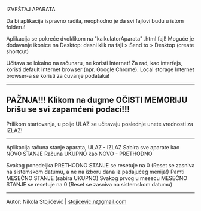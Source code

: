 IZVEŠTAJ APARATA

Da bi aplikacija ispravno radila, neophodno je da svi fajlovi budu u istom folderu!

Aplikacija se pokreće dvoklikom na "kalkulatorAparata" .html fajl! 
Moguće je dodavanje ikonice na Desktop: desni klik na fajl > Send to > Desktop (create shortcut)

Učitava se lokalno na računaru, ne koristi Internet! 
Za rad, kao interfejs, koristi default Internet browser (npr. Google Chrome). Local storage Internet browser-a se koristi za čuvanje podataka!

----------------------------------------------------------------------------
PAŽNJA!!! Klikom na dugme OČISTI MEMORIJU brišu se svi zapamćeni podaci!!!
----------------------------------------------------------------------------

Prilikom startovanja, u polje ULAZ se učitavaju poslednje unete vrednosti za IZLAZ!

************************************************************

Aplikacija računa stanje aparata, ULAZ - IZLAZ 
Sabira sve aparate kao NOVO STANJE
Računa UKUPNO kao NOVO - PRETHODNO

Svakog ponedeljka PRETHODNO STANJE se resetuje na 0 (Reset se zasniva na sistemskom datumu, a ne na izboru dana iz padajućeg menija!)
Pamti MESEČNO STANJE (sabira UKUPNO)
Svakog prvog u mesecu MESEČNO STANJE se resetuje na 0 (Reset se zasniva na sistemskom datumu)

*************************************************************

Autor: Nikola Stojićević | stojicevic.n@gmail.com
